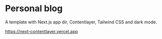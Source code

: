 # Personal blog

A template with Next.js app dir, Contentlayer, Tailwind CSS and dark mode.

https://next-contentlayer.vercel.app
